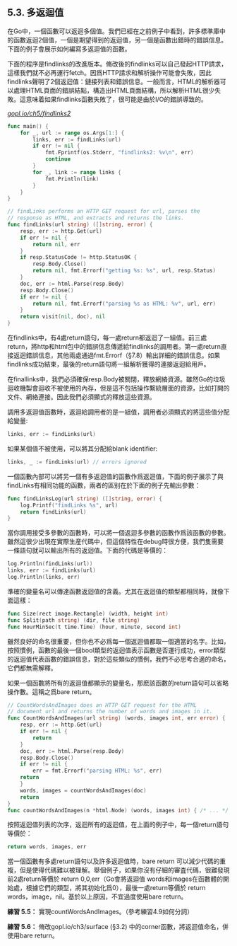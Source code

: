 ## 5.3. 多返迴值

在Go中，一個函數可以返迴多個值。我們已經在之前例子中看到，許多標準庫中的函數返迴2個值，一個是期望得到的返迴值，另一個是函數出錯時的錯誤信息。下面的例子會展示如何編寫多返迴值的函數。

下面的程序是findlinks的改進版本。脩改後的findlinks可以自己發起HTTP請求，這樣我們就不必再運行fetch。因爲HTTP請求和解析操作可能會失敗，因此findlinks聲明了2個返迴值：鏈接列表和錯誤信息。一般而言，HTML的解析器可以處理HTML頁面的錯誤結點，構造出HTML頁面結構，所以解析HTML很少失敗。這意味着如果findlinks函數失敗了，很可能是由於I/O的錯誤導致的。

<u><i>gopl.io/ch5/findlinks2</i></u>
```Go
func main() {
	for _, url := range os.Args[1:] {
		links, err := findLinks(url)
		if err != nil {
			fmt.Fprintf(os.Stderr, "findlinks2: %v\n", err)
			continue
		}
		for _, link := range links {
			fmt.Println(link)
		}
	}
}

// findLinks performs an HTTP GET request for url, parses the
// response as HTML, and extracts and returns the links.
func findLinks(url string) ([]string, error) {
	resp, err := http.Get(url)
	if err != nil {
		return nil, err
	}
	if resp.StatusCode != http.StatusOK {
		resp.Body.Close()
		return nil, fmt.Errorf("getting %s: %s", url, resp.Status)
	}
	doc, err := html.Parse(resp.Body)
	resp.Body.Close()
	if err != nil {
		return nil, fmt.Errorf("parsing %s as HTML: %v", url, err)
	}
	return visit(nil, doc), nil
}
```

在findlinks中，有4處return語句，每一處return都返迴了一組值。前三處return，將http和html包中的錯誤信息傳遞給findlinks的調用者。第一處return直接返迴錯誤信息，其他兩處通過fmt.Errorf（§7.8）輸出詳細的錯誤信息。如果findlinks成功結束，最後的return語句將一組解析獲得的連接返迴給用戶。

在finallinks中，我們必須確保resp.Body被關閉，釋放網絡資源。雖然Go的垃圾迴收機製會迴收不被使用的內存，但是這不包括操作繫統層面的資源，比如打開的文件、網絡連接。因此我們必須顯式的釋放這些資源。

調用多返迴值函數時，返迴給調用者的是一組值，調用者必須顯式的將這些值分配給變量:

```Go
links, err := findLinks(url)
```

如果某個值不被使用，可以將其分配給blank identifier:

```Go
links, _ := findLinks(url) // errors ignored
```

一個函數內部可以將另一個有多返迴值的函數作爲返迴值，下面的例子展示了與findLinks有相同功能的函數，兩者的區别在於下面的例子先輸出參數：

```Go
func findLinksLog(url string) ([]string, error) {
	log.Printf("findLinks %s", url)
	return findLinks(url)
}
```

當你調用接受多參數的函數時，可以將一個返迴多參數的函數作爲該函數的參數。雖然這很少出現在實際生産代碼中，但這個特性在debug時很方便，我們隻需要一條語句就可以輸出所有的返迴值。下面的代碼是等價的：

```Go
log.Println(findLinks(url))
links, err := findLinks(url)
log.Println(links, err)
```

準確的變量名可以傳達函數返迴值的含義。尤其在返迴值的類型都相同時，就像下面這樣：

```Go
func Size(rect image.Rectangle) (width, height int)
func Split(path string) (dir, file string)
func HourMinSec(t time.Time) (hour, minute, second int)
```

雖然良好的命名很重要，但你也不必爲每一個返迴值都取一個適當的名字。比如，按照慣例，函數的最後一個bool類型的返迴值表示函數是否運行成功，error類型的返迴值代表函數的錯誤信息，對於這些類似的慣例，我們不必思考合適的命名，它們都無需解釋。

如果一個函數將所有的返迴值都顯示的變量名，那麽該函數的return語句可以省略操作數。這稱之爲bare return。

```Go
// CountWordsAndImages does an HTTP GET request for the HTML
// document url and returns the number of words and images in it.
func CountWordsAndImages(url string) (words, images int, err error) {
	resp, err := http.Get(url)
	if err != nil {
		return
	}
	doc, err := html.Parse(resp.Body)
	resp.Body.Close()
	if err != nil {
		err = fmt.Errorf("parsing HTML: %s", err)
	return
	}
	words, images = countWordsAndImages(doc)
	return
}
func countWordsAndImages(n *html.Node) (words, images int) { /* ... */ }
```

按照返迴值列表的次序，返迴所有的返迴值，在上面的例子中，每一個return語句等價於：

```Go
return words, images, err
```

當一個函數有多處return語句以及許多返迴值時，bare return 可以減少代碼的重複，但是使得代碼難以被理解。舉個例子，如果你沒有仔細的審査代碼，很難發現前2處return等價於 return 0,0,err（Go會將返迴值 words和images在函數體的開始處，根據它們的類型，將其初始化爲0），最後一處return等價於 return words，image，nil。基於以上原因，不宜過度使用bare return。

**練習 5.5：** 實現countWordsAndImages。（參考練習4.9如何分詞）

**練習 5.6：** 脩改gopl.io/ch3/surface (§3.2) 中的corner函數，將返迴值命名，併使用bare return。
